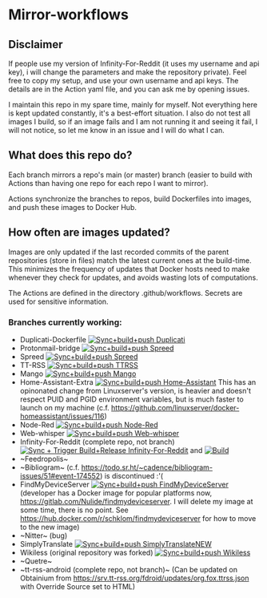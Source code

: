 # Mirror-workflows

## Disclaimer
If people use my version of Infinity-For-Reddit (it uses my username and api key), i will change the parameters and make the repository private). Feel free to copy my setup, and use your own username and api keys. The details are in the Action yaml file, and you can ask me by opening issues.

I maintain this repo in my spare time, mainly for myself. Not everything here is kept updated constantly, it's a best-effort situation. I also do not test all images I build, so if an image fails and I am not running it and seeing it fail, I will not notice, so let me know in an issue and I will do what I can.

## What does this repo do?
Each branch mirrors a repo's main (or master) branch (easier to build with Actions than having one repo for each repo I want to mirror).

Actions synchronize the branches to repos, build Dockerfiles into images, and push these images to Docker Hub.

## How often are images updated?
Images are only updated if the last recorded commits of the parent repositories (store in files) match the latest current ones at the build-time. This minimizes the frequency of updates that Docker hosts need to make whenever they check for updates, and avoids wasting lots of computations.

The Actions are defined in the directory .github/workflows. Secrets are used for sensitive information.

### Branches currently working:

- Duplicati-Dockerfile [![Sync+build+push Duplicati](https://github.com/schklom/Mirror-workflows/actions/workflows/Sync+build+push%20Duplicati.yml/badge.svg)](https://github.com/schklom/Mirror-workflows/actions/workflows/Sync+build+push%20Duplicati.yml)
- Protonmail-bridge [![Sync+build+push Spreed](https://github.com/schklom/Mirror-workflows/actions/workflows/Sync+build+push%20Protonmail-bridge.yml/badge.svg)](https://github.com/schklom/Mirror-workflows/actions/workflows/Sync+build+push%20Protonmail-bridge.yml)
- Spreed [![Sync+build+push Spreed](https://github.com/schklom/Mirror-workflows/actions/workflows/Sync+build+push%20Spreed.yml/badge.svg)](https://github.com/schklom/Mirror-workflows/actions/workflows/Sync+build+push%20Spreed.yml)
- TT-RSS [![Sync+build+push TTRSS](https://github.com/schklom/Mirror-workflows/actions/workflows/Sync+build+push%20TTRSS.yml/badge.svg)](https://github.com/schklom/Mirror-workflows/actions/workflows/Sync+build+push%20TTRSS.yml)
- Mango [![Sync+build+push Mango](https://github.com/schklom/Mirror-workflows/actions/workflows/Sync+build+push%20Mango.yml/badge.svg)](https://github.com/schklom/Mirror-workflows/actions/workflows/Sync+build+push%20Mango.yml)
- Home-Assistant-Extra [![Sync+build+push Home-Assistant](https://github.com/schklom/Mirror-workflows/actions/workflows/Sync+build+push%20Home-Assistant.yml/badge.svg)](https://github.com/schklom/Mirror-workflows/actions/workflows/Sync+build+push%20Home-Assistant.yml) This has an opinonated change from Linuxserver's version, is heavier and doesn't respect PUID and PGID environment variables, but is much faster to launch on my machine (c.f. https://github.com/linuxserver/docker-homeassistant/issues/116)
- Node-Red [![Sync+build+push Node-Red](https://github.com/schklom/Mirror-workflows/actions/workflows/Sync+build+push%20Node-Red.yml/badge.svg)](https://github.com/schklom/Mirror-workflows/actions/workflows/Sync+build+push%20Node-Red.yml)
- Web-whisper [![Sync+build+push Web-whisper](https://github.com/schklom/Mirror-workflows/actions/workflows/Sync+build+push%20Web-whisper.yml/badge.svg)](https://github.com/schklom/Mirror-workflows/actions/workflows/Sync+build+push%20Web-whisper.yml)
- Infinity-For-Reddit (complete repo, not branch) [![Sync + Trigger Build+Release Infinity-For-Reddit](https://github.com/schklom/Mirror-workflows/actions/workflows/Sync%20+%20Trigger%20Build+Release%20Infinity-For-Reddit.yml/badge.svg)](https://github.com/schklom/Mirror-workflows/actions/workflows/Sync%20+%20Trigger%20Build+Release%20Infinity-For-Reddit.yml) and [![Build](https://github.com/schklom/Infinity-For-Reddit/actions/workflows/build.yml/badge.svg)](https://github.com/schklom/Infinity-For-Reddit/actions/workflows/build.yml)
- ~Feedropolis~
- ~Bibliogram~ (c.f. https://todo.sr.ht/~cadence/bibliogram-issues/51#event-174552) is discontinued :'(
- FindMyDeviceServer [![Sync+build+push FindMyDeviceServer](https://github.com/schklom/Mirror-workflows/actions/workflows/Sync+build+push%20FindMyDeviceServer.yml/badge.svg)](https://github.com/schklom/Mirror-workflows/actions/workflows/Sync+build+push%20FindMyDeviceServer.yml) (developer has a Docker image for popular platforms now, https://gitlab.com/Nulide/findmydeviceserver. I will delete my image at some time, there is no point. See https://hub.docker.com/r/schklom/findmydeviceserver for how to move to the new image)
- ~Nitter~ (bug)
- SimplyTranslate [![Sync+build+push SimplyTranslateNEW](https://github.com/schklom/Mirror-workflows/actions/workflows/Sync+build+push%20SimplyTranslateNEW.yml/badge.svg)](https://github.com/schklom/Mirror-workflows/actions/workflows/Sync+build+push%20SimplyTranslateNEW.yml)
- Wikiless (original repository was forked) [![Sync+build+push Wikiless](https://github.com/schklom/Mirror-workflows/actions/workflows/Sync+build+push%20Wikiless.yml/badge.svg)](https://github.com/schklom/Mirror-workflows/actions/workflows/Sync+build+push%20Wikiless.yml)
- ~Quetre~
- ~tt-rss-android (complete repo, not branch)~ (Can be updated on Obtainium from https://srv.tt-rss.org/fdroid/updates/org.fox.ttrss.json with Override Source set to HTML)


